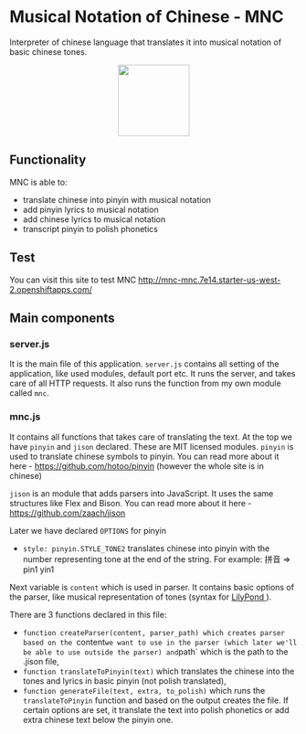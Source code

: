 # Musical Notation of Chinese - MNC
Interpreter of chinese language that translates it into musical notation of basic chinese tones.

<div align="center">
    <a href="https://github.com/KusioDev/drag.js">
        <img src="https://i.imgur.com/pCDlIiG.png" height="125px">
    </a>
</div>

## Functionality
MNC is able to:
- translate chinese into pinyin with musical notation
- add pinyin lyrics to musical notation
- add chinese lyrics to musical notation
- transcript pinyin to polish phonetics

## Test
You can visit this site to test MNC
http://mnc-mnc.7e14.starter-us-west-2.openshiftapps.com/

## Main components
### server.js
It is the main file of this application.
`server.js` contains all setting of the application, like used modules, default port etc.
It runs the server, and takes care of all HTTP requests.
It also runs the function from my own module called `mnc`.

### mnc.js
It contains all functions that takes care of translating the text.
At the top we have `pinyin` and `jison` declared.
These are MIT licensed modules.
`pinyin` is used to translate chinese symbols to pinyin.
You can read more about it here - https://github.com/hotoo/pinyin (however the whole site is in chinese)

`jison` is an module that adds parsers into JavaScript. It uses the same structures like Flex and Bison.
You can read more about it here - https://github.com/zaach/jison

Later we have declared `OPTIONS` for pinyin
- `style: pinyin.STYLE_TONE2` translates chinese into pinyin with the number representing tone at the end of the string.
For example: 拼音 => pin1 yin1

Next variable is `content` which is used in parser.
It contains basic options of the parser, like musical representation of tones (syntax for <a href="http://lilypond.org/"> LilyPond </a>).

There are 3 functions declared in this file:
- `function createParser(content, parser_path) which creates parser based on the `content` we want to use in the parser (which later we'll be able to use outside the parser) and `path` which is the path to the .jison file,
- `function translateToPinyin(text)` which translates the chinese into the tones and lyrics in basic pinyin (not polish translated),
- `function generateFile(text, extra, to_polish)` which runs the `translateToPinyin` function and based on the output creates the file.
If certain options are set, it translate the text into polish phonetics or add extra chinese text below the pinyin one.

